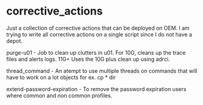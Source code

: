 # corrective_actions
Just a collection of corrective actions that can be deployed on OEM. 
I am trying to write all corrective actions on a single script since I do not have a depot.

purge-u01 - Job to clean up clutters in u01. For 10G, cleans up the trace files and alerts logs. 11G+ Uses the 10G plus clean up using adrci. 

thread_command - An atempt to use multiple threads on commands that will have to work on a lot objects for ex. cp * dir

extend-password-expiration - To remove the password expiration users where common and non common profiles. 
